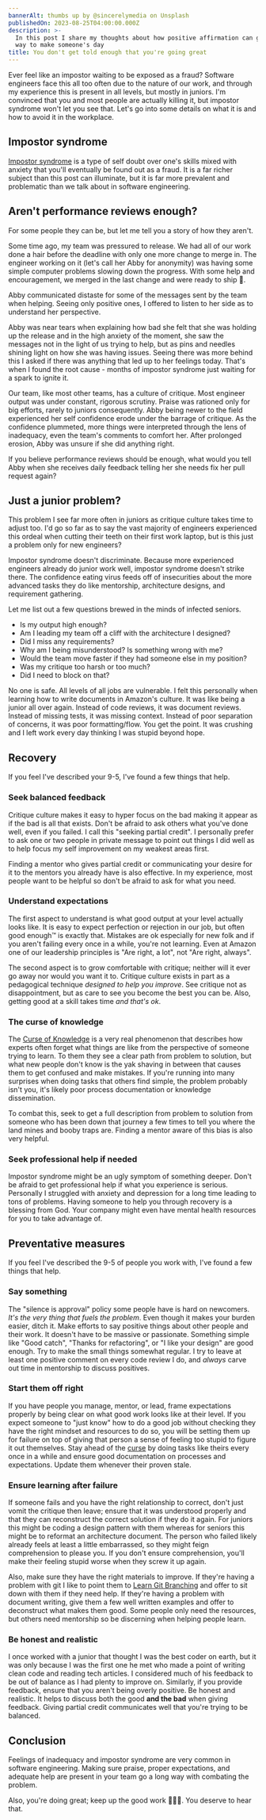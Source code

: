 ```yaml
---
bannerAlt: thumbs up by @sincerelymedia on Unsplash
publishedOn: 2023-08-25T04:00:00.000Z
description: >-
  In this post I share my thoughts about how positive affirmation can go a long
  way to make someone's day
title: You don't get told enough that you're going great
---
```


Ever feel like an impostor waiting to be exposed as a fraud? Software engineers face this all too often due to the nature of our work, and through my experience this is present in all levels, but mostly in juniors. I'm convinced that you and most people are actually killing it, but impostor syndrome won't let you see that. Let's go into some details on what it is and how to avoid it in the workplace.

## Impostor syndrome

[Impostor syndrome](https://en.wikipedia.org/wiki/Impostor_syndrome) is a type of self doubt over one's skills mixed with anxiety that you'll eventually be found out as a fraud. It is a far richer subject than this post can illuminate, but it is far more prevalent and problematic than we talk about in software engineering.

## Aren't performance reviews enough?

For some people they can be, but let me tell you a story of how they aren't.

Some time ago, my team was pressured to release. We had all of our work done a hair before the deadline with only one more change to merge in. The engineer working on it (let's call her Abby for anonymity) was having some simple computer problems slowing down the progress. With some help and encouragement, we merged in the last change and were ready to ship 🚀.

Abby communicated distaste for some of the messages sent by the team when helping. Seeing only positive ones, I offered to listen to her side as to understand her perspective.

Abby was near tears when explaining how bad she felt that she was holding up the release and in the high anxiety of the moment, she saw the messages not in the light of us trying to help, but as pins and needles shining light on how she was having issues. Seeing there was more behind this I asked if there was anything that led up to her feelings today. That's when I found the root cause - months of impostor syndrome just waiting for a spark to ignite it.

Our team, like most other teams, has a culture of critique. Most engineer output was under constant, rigorous scrutiny. Praise was rationed only for big efforts, rarely to juniors consequently. Abby being newer to the field experienced her self confidence erode under the barrage of critique. As the confidence plummeted, more things were interpreted through the lens of inadequacy, even the team's comments to comfort her. After prolonged erosion, Abby was unsure if she did anything right.

If you believe performance reviews should be enough, what would you tell Abby when she receives daily feedback telling her she needs fix her pull request again?

## Just a junior problem?

This problem I see far more often in juniors as critique culture takes time to adjust too. I'd go so far as to say the vast majority of engineers experienced this ordeal when cutting their teeth on their first work laptop, but is this just a problem only for new engineers?

Impostor syndrome doesn't discriminate. Because more experienced engineers already do junior work well, impostor syndrome doesn't strike there. The confidence eating virus feeds off of insecurities about the more advanced tasks they do like mentorship, architecture designs, and requirement gathering.

Let me list out a few questions brewed in the minds of infected seniors.

- Is my output high enough?
- Am I leading my team off a cliff with the architecture I designed?
- Did I miss any requirements?
- Why am I being misunderstood? Is something wrong with me?
- Would the team move faster if they had someone else in my position?
- Was my critique too harsh or too much?
- Did I need to block on that?

No one is safe. All levels of all jobs are vulnerable. I felt this personally when learning how to write documents in Amazon's culture. It was like being a junior all over again. Instead of code reviews, it was document reviews. Instead of missing tests, it was missing context. Instead of poor separation of concerns, it was poor formatting/flow. You get the point. It was crushing and I left work every day thinking I was stupid beyond hope.

## Recovery

If you feel I've described your 9-5, I've found a few things that help.

### Seek balanced feedback

Critique culture makes it easy to hyper focus on the bad making it appear as if the bad is all that exists. Don't be afraid to ask others what you've done well, even if you failed. I call this "seeking partial credit". I personally prefer to ask one or two people in private message to point out things I did well as to help focus my self improvement on my weakest areas first.

Finding a mentor who gives partial credit or communicating your desire for it to the mentors you already have is also effective. In my experience, most people want to be helpful so don't be afraid to ask for what you need.

### Understand expectations

The first aspect to understand is what good output at your level actually looks like. It is easy to expect perfection or rejection in our job, but often good enough™️ is exactly that. Mistakes are ok especially for new folk and if you aren't failing every once in a while, you're not learning. Even at Amazon one of our leadership principles is "Are right, a lot", not "Are right, always".

The second aspect is to grow comfortable with critique; neither will it ever go away nor would you want it to. Critique culture exists in part as a pedagogical technique _designed to help you improve_. See critique not as disappointment, but as care to see you become the best you can be. Also, getting good at a skill takes time _and that's ok_.

### The curse of knowledge

The [Curse of Knowledge](https://en.wikipedia.org/wiki/Curse_of_knowledge) is a very real phenomenon that describes how experts often forget what things are like from the perspective of someone trying to learn. To them they see a clear path from problem to solution, but what new people don't know is the yak shaving in between that causes them to get confused and make mistakes. If you're running into many surprises when doing tasks that others find simple, the problem probably isn't you, it's likely poor process documentation or knowledge dissemination.

To combat this, seek to get a full description from problem to solution from someone who has been down that journey a few times to tell you where the land mines and booby traps are. Finding a mentor aware of this bias is also very helpful.

### Seek professional help if needed

Impostor syndrome might be an ugly symptom of something deeper. Don't be afraid to get professional help if what you experience is serious. Personally I struggled with anxiety and depression for a long time leading to tons of problems. Having someone to help you through recovery is a blessing from God. Your company might even have mental health resources for you to take advantage of.

## Preventative measures

If you feel I've described the 9-5 of people you work with, I've found a few things that help.

### Say something

The "silence is approval" policy some people have is hard on newcomers. _It's the very thing that fuels the problem_. Even though it makes your burden easier, ditch it. Make efforts to say positive things about other people and their work. It doesn't have to be massive or passionate. Something simple like "Good catch", "Thanks for refactoring", or "I like your design" are good enough. Try to make the small things somewhat regular. I try to leave at least one positive comment on every code review I do, and _always_ carve out time in mentorship to discuss positives.

### Start them off right

If you have people you manage, mentor, or lead, frame expectations properly by being clear on what good work looks like at their level. If you expect someone to "just know" how to do a good job without checking they have the right mindset and resources to do so, you will be setting them up for failure on top of giving that person a sense of feeling too stupid to figure it out themselves. Stay ahead of the [curse](https://en.wikipedia.org/wiki/Curse_of_knowledge) by doing tasks like theirs every once in a while and ensure good documentation on processes and expectations. Update them whenever their proven stale.

### Ensure learning after failure

If someone fails and you have the right relationship to correct, don't just vomit the critique then leave; ensure that it was understood properly and that they can reconstruct the correct solution if they do it again. For juniors this might be coding a design pattern with them whereas for seniors this might be to reformat an architecture document. The person who failed likely already feels at least a little embarrassed, so they might feign comprehension to please you. If you don't ensure comprehension, you'll make their feeling stupid worse when they screw it up again.

Also, make sure they have the right materials to improve. If they're having a problem with git I like to point them to [Learn Git Branching](https://learngitbranching.js.org/?locale=en_US) and offer to sit down with them if they need help. If they're having a problem with document writing, give them a few well written examples and offer to deconstruct what makes them good. Some people only need the resources, but others need mentorship so be discerning when helping people learn.

### Be honest and realistic

I once worked with a junior that thought I was the best coder on earth, but it was only because I was the first one he met who made a point of writing clean code and reading tech articles. I considered much of his feedback to be out of balance as I had plenty to improve on. Similarly, if you provide feedback, ensure that you aren't being overly positive. Be honest and realistic. It helps to discuss both the good **and the bad** when giving feedback. Giving partial credit communicates well that you're trying to be balanced.

## Conclusion

Feelings of inadequacy and impostor syndrome are very common in software engineering. Making sure praise, proper expectations, and adequate help are present in your team go a long way with combating the problem.

Also, you're doing great; keep up the good work 👍🏼🙂. You deserve to hear that.
